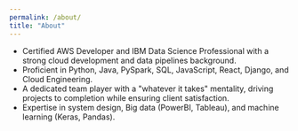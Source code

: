 ```yaml
---
permalink: /about/
title: "About"
---
```


- Certified AWS Developer and IBM Data Science Professional with a strong cloud development and data pipelines background.
- Proficient in Python, Java, PySpark, SQL, JavaScript, React, Django, and Cloud Engineering.
- A dedicated team player with a "whatever it takes" mentality, driving projects to completion while ensuring client satisfaction.
- Expertise in system design, Big data (PowerBI, Tableau), and machine learning (Keras, Pandas).
